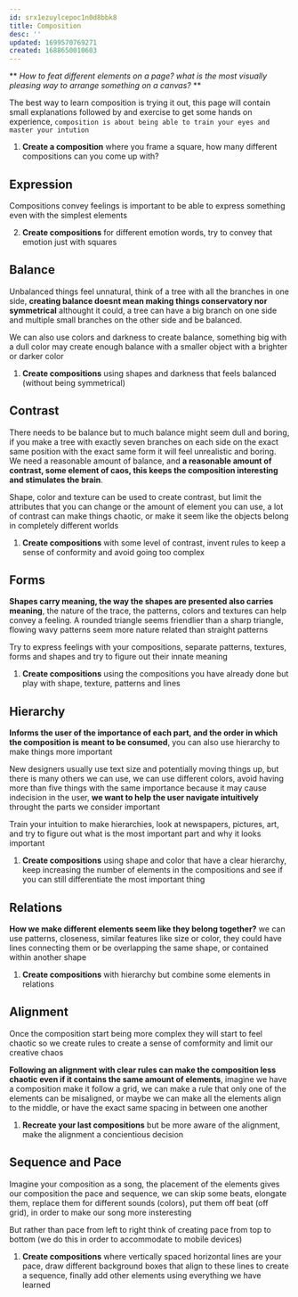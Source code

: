 ```yaml
---
id: srx1ezuylcepoc1n0d8bbk8
title: Composition
desc: ''
updated: 1699570769271
created: 1688650010603
---
```


** *How to feat different elements on a page? what is the most visually pleasing way to arrange something on a canvas?* **

The best way to learn composition is trying it out, this page will contain small explanations followed by and exercise to get some hands on experience, `composition is about being able to train your eyes and master your intution`

1. **Create a composition** where you frame a square, how many different compositions can you come up with?

## Expression

Compositions convey feelings is important to be able to express something even with the simplest elements

2. **Create compositions** for different emotion words, try to convey that emotion just with squares

## Balance

Unbalanced things feel unnatural, think of a tree with all the branches in one side, **creating balance doesnt mean making things conservatory nor symmetrical** althought it could, a tree can have a big branch on one side and multiple small branches on the other side and be balanced. 

We can also use colors and darkness to create balance, something big with a dull color may create enough balance with a smaller object with a brighter or darker color

1. **Create compositions** using shapes and darkness that feels balanced (without being symmetrical) 

## Contrast

There needs to be balance but to much balance might seem dull and boring, if you make a tree with exactly seven branches on each side on the exact same position with the exact same form it will feel unrealistic and boring. We need a reasonable amount of balance, and **a reasonable amount of contrast, some element of caos, this keeps the composition interesting and stimulates the brain**. 

Shape, color and texture can be used to create contrast, but limit the attributes that you can change or the amount of element you can use, a lot of contrast can make things chaotic, or make it seem like the objects belong in completely different worlds

1. **Create compositions** with some level of contrast, invent rules to keep a sense of conformity and avoid going too complex

## Forms

**Shapes carry meaning, the way the shapes are presented also carries meaning**, the nature of the trace, the patterns, colors and textures can help convey a feeling. A rounded triangle seems friendlier than a sharp triangle, flowing wavy patterns seem more nature related than straight patterns 

Try to express feelings with your compositions, separate patterns, textures, forms and shapes and try to figure out their innate meaning

1. **Create compositions** using the compositions you have already done but play with shape, texture, patterns and lines

## Hierarchy

**Informs the user of the importance of each part, and the order in which the composition is meant to be consumed**, you can also use hierarchy to make things more important

New designers usually use text size and potentially moving things up, but there is many others we can use, we can use different colors, avoid having more than five things with the same importance because it may cause indecision in the user, **we want to help the user navigate intuitively** throught the parts we consider important

Train your intuition to make hierarchies, look at newspapers, pictures, art, and try to figure out what is the most important part and why it looks important

1. **Create compositions** using shape and color that have a clear hierarchy, keep increasing the number of elements in the compositions and see if you can still differentiate the most important thing

## Relations

**How we make different elements seem like they belong together?** we can use patterns, closeness, similar features like size or color, they could have lines connecting them or be overlapping the same shape, or contained within another shape

1. **Create compositions** with hierarchy but combine some elements in relations 

## Alignment

Once the composition start being more complex they will start to feel chaotic so we create rules to create a sense of comformity and limit our creative chaos

**Following an alignment with clear rules can make the composition less chaotic even if it contains the same amount of elements**, imagine we have a composition make it follow a grid, we can make a rule that only one of the elements can be misaligned, or maybe we can make all the elements align to the middle, or have the exact same spacing in between one another

1. **Recreate your last compositions** but be more aware of the alignment, make the alignment a concientious decision

## Sequence and Pace

Imagine your composition as a song, the placement of the elements gives our composition the pace and sequence, we can skip some beats, elongate them, replace them for different sounds (colors), put them off beat (off grid), in order to make our song more insteresting

But rather than pace from left to right think of creating pace from top to bottom (we do this in order to accommodate to mobile devices)

1. **Create compositions** where vertically spaced horizontal lines are your pace, draw different background boxes that align to these lines to create a sequence, finally add other elements using everything we have learned






